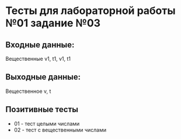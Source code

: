 # Тесты для лабораторной работы №01 задание №03
## Входные данные: 
Вещественные v1, t1, v1, t1
## Выходные данные: 
Вещественное v, t

## Позитивные тесты
 - 01 - тест целыми числами
 - 02 - тест с вещественными числами